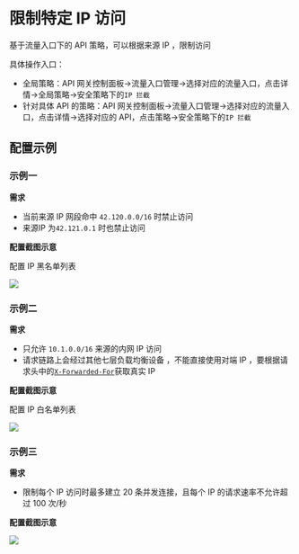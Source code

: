 # 限制特定 IP 访问

基于流量入口下的 API 策略，可以根据来源 IP ，限制访问

具体操作入口：

- 全局策略：API 网关控制面板->流量入口管理->选择对应的流量入口，点击详情->全局策略->安全策略下的`IP 拦截`
- 针对具体 API 的策略：API 网关控制面板->流量入口管理->选择对应的流量入口，点击详情->选择对应的 API，点击策略->安全策略下的`IP 拦截`

## 配置示例

### 示例一

**需求**

- 当前来源 IP 网段命中 `42.120.0.0/16` 时禁止访问
- 来源IP 为`42.121.0.1` 时也禁止访问

**配置截图示意**

配置 IP 黑名单列表

![](https://terminus-paas.oss-cn-hangzhou.aliyuncs.com/paas-doc/2021/08/06/2ea68ed3-a475-452e-a50a-07d1ddf3261b.png)

### 示例二

**需求**

- 只允许 `10.1.0.0/16` 来源的内网 IP 访问
- 请求链路上会经过其他七层负载均衡设备 ，不能直接使用对端 IP ，要根据请求头中的[`X-Forwarded-For`](https://developer.mozilla.org/en-US/docs/Web/HTTP/Headers/X-Forwarded-For)获取真实 IP

**配置截图示意**

配置 IP 白名单列表

![](https://terminus-paas.oss-cn-hangzhou.aliyuncs.com/paas-doc/2021/08/06/1570561f-d6b1-434f-a6b1-12d4970c87b2.png)

### 示例三

**需求**

- 限制每个 IP 访问时最多建立 20 条并发连接，且每个 IP 的请求速率不允许超过 100 次/秒

**配置截图示意**

![](https://terminus-paas.oss-cn-hangzhou.aliyuncs.com/paas-doc/2021/08/06/999ee7bf-2dd2-4627-8e03-c75e90856edb.png)
